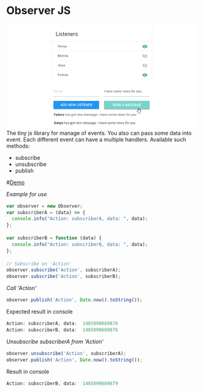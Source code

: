 # Observer JS
![preview](./demo.jpg)
The tiny js library for manage of events. 
You also can pass some data into event. 
Each different event can have a multiple handlers. 
Available such methods:
- subscribe
- unsubscribe
- publish

#[Demo](https://frentsel.github.io/Observer/index.html)

*Example for use*

```javascript
var observer = new Observer;
var subscriberA = (data) => {
  console.info("Action: subscriberA, data: ", data);
};

var subscriberB = function (data) {
  console.info("Action: subscriberB, data: ", data);
};

// Subscribe on 'Action'
observer.subscribe('Action', subscriberA);
observer.subscribe('Action', subscriberB);
```
*Call 'Action'*
```javascript
observer.publish('Action', Date.now().toString());
```

Expected result in console
```javascript
Action: subscriberA, data:  1485090689876
Action: subscriberB, data:  1485090689876
```

*Unsubscribe subscriberA from 'Action'*
```javascript
observer.unsubscribe('Action', subscriberA);
observer.publish('Action', Date.now().toString());
```
Result in console
```javascript
Action: subscriberB, data:  1485090689879
```